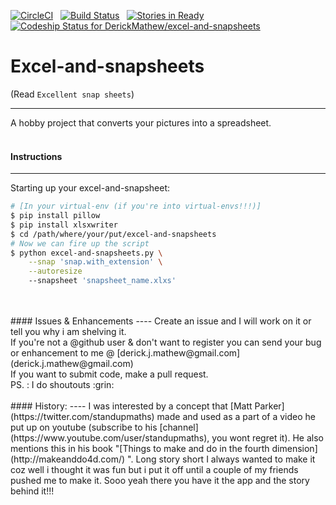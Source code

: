[![CircleCI](https://circleci.com/gh/DerickMathew/excel-and-snapsheets.svg?style=shield)](https://circleci.com/gh/DerickMathew/excel-and-snapsheets)
&nbsp;
[![Build Status](https://travis-ci.org/DerickMathew/excel-and-snapsheets.svg?branch=master)](https://travis-ci.org/DerickMathew/excel-and-snapsheets)
&nbsp;
[![Stories in Ready](https://badge.waffle.io/DerickMathew/excel-and-snapsheets.png?label=ready&title=Ready)](https://waffle.io/DerickMathew/excel-and-snapsheets)
&nbsp;
[ ![Codeship Status for DerickMathew/excel-and-snapsheets](https://codeship.com/projects/98bbd320-3e22-0134-a4e9-4e9c4058d5c6/status?branch=master)](https://codeship.com/projects/167313)

# Excel-and-snapsheets

(Read ```Excellent snap sheets```)

------------------------------------------
A hobby project that converts your pictures into a spreadsheet.
<br/>
<br/>

#### Instructions
-----
Starting up your excel-and-snapsheet:
```sh
# [In your virtual-env (if you're into virtual-envs!!!)]
$ pip install pillow
$ pip install xlsxwriter
$ cd /path/where/your/put/excel-and-snapsheets
# Now we can fire up the script
$ python excel-and-snapsheets.py \
    --snap 'snap.with_extension' \
    --autoresize
    --snapsheet 'snapsheet_name.xlxs'
```
<br/>
<br/>
#### Issues & Enhancements
----
Create an issue and I will work on it or tell you why i am shelving it.<br/>
If you're not a @github user & don't want to register you can send your bug or enhancement to me @ [derick.j.mathew@gmail.com](derick.j.mathew@gmail.com)
<br/>
If you want to submit code, make a pull request.
<br/>
PS. : I do shoutouts :grin:
<br/>
<br/>
#### History:
----
I was interested by a concept that [Matt Parker](https://twitter.com/standupmaths) made and used as a part of a video he put up on youtube (subscribe to his [channel](https://www.youtube.com/user/standupmaths), you wont regret it). He also mentions this in his book "[Things to make and do in the fourth dimension](http://makeanddo4d.com/) ". Long story short I always wanted to make it coz well i thought it was fun but i put it off until a couple of my friends pushed me to make it. Sooo yeah there you have it the app and the story behind it!!!
